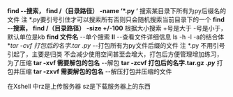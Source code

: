 **find --搜索， find   /（目录路径） -name  ‘*.py ‘**  搜索某目录下所有为py后缀名的文件  注  *.py要引号引住才可以搜索所有否则只会随机搜索当前目录下的一个
**find --搜索， find   /（目录路径） -size +/-100**  根据大小搜索 +号是大于 -号是小于，默认单位是kb
**find  文件名** --单个搜索
**ll** --查看文件详细信息 ls -h -l -a的结合体
**tar -cvf  打包后的名字.tar  *.py**   --打包所有为py文件后缀的文件 注  *.py 不用引号引起了，主要是归类 不会减少使用空间甚至会增大，打包后方便管理增加练习，为了压缩
**tar -xvf  需要解包的包名** --解包
**tar  -zcvf  打包后的名字.tar.gz  *.py*** 打包并压缩
**tar -zxvf  需要解包的包名** --解压打包并压缩的文件

在Xshell 中rz是上传服务器  sz是下载服务器上的东西